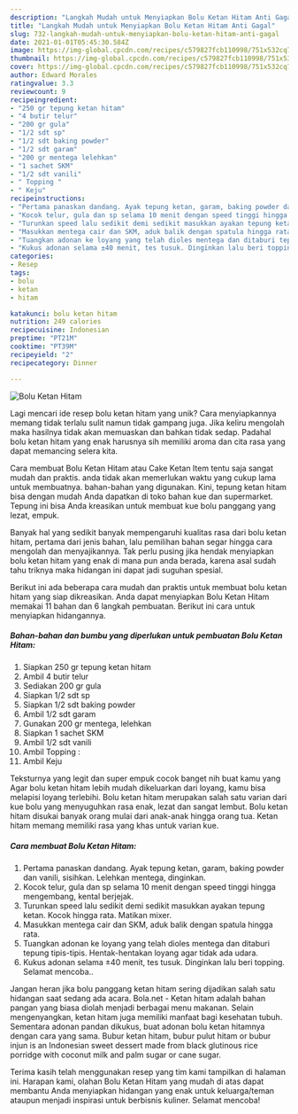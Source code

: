 ```yaml
---
description: "Langkah Mudah untuk Menyiapkan Bolu Ketan Hitam Anti Gagal"
title: "Langkah Mudah untuk Menyiapkan Bolu Ketan Hitam Anti Gagal"
slug: 732-langkah-mudah-untuk-menyiapkan-bolu-ketan-hitam-anti-gagal
date: 2021-01-01T05:45:30.584Z
image: https://img-global.cpcdn.com/recipes/c579827fcb110998/751x532cq70/bolu-ketan-hitam-foto-resep-utama.jpg
thumbnail: https://img-global.cpcdn.com/recipes/c579827fcb110998/751x532cq70/bolu-ketan-hitam-foto-resep-utama.jpg
cover: https://img-global.cpcdn.com/recipes/c579827fcb110998/751x532cq70/bolu-ketan-hitam-foto-resep-utama.jpg
author: Edward Morales
ratingvalue: 3.3
reviewcount: 9
recipeingredient:
- "250 gr tepung ketan hitam"
- "4 butir telur"
- "200 gr gula"
- "1/2 sdt sp"
- "1/2 sdt baking powder"
- "1/2 sdt garam"
- "200 gr mentega lelehkan"
- "1 sachet SKM"
- "1/2 sdt vanili"
- " Topping "
- " Keju"
recipeinstructions:
- "Pertama panaskan dandang. Ayak tepung ketan, garam, baking powder dan vanili, sisihkan. Lelehkan mentega, dinginkan."
- "Kocok telur, gula dan sp selama 10 menit dengan speed tinggi hingga mengembang, kental berjejak."
- "Turunkan speed lalu sedikit demi sedikit masukkan ayakan tepung ketan. Kocok hingga rata. Matikan mixer."
- "Masukkan mentega cair dan SKM, aduk balik dengan spatula hingga rata."
- "Tuangkan adonan ke loyang yang telah dioles mentega dan ditaburi tepung tipis-tipis. Hentak-hentakan loyang agar tidak ada udara."
- "Kukus adonan selama ±40 menit, tes tusuk. Dinginkan lalu beri topping. Selamat mencoba.."
categories:
- Resep
tags:
- bolu
- ketan
- hitam

katakunci: bolu ketan hitam 
nutrition: 249 calories
recipecuisine: Indonesian
preptime: "PT21M"
cooktime: "PT39M"
recipeyield: "2"
recipecategory: Dinner

---
```



![Bolu Ketan Hitam](https://img-global.cpcdn.com/recipes/c579827fcb110998/751x532cq70/bolu-ketan-hitam-foto-resep-utama.jpg)

Lagi mencari ide resep bolu ketan hitam yang unik? Cara menyiapkannya memang tidak terlalu sulit namun tidak gampang juga. Jika keliru mengolah maka hasilnya tidak akan memuaskan dan bahkan tidak sedap. Padahal bolu ketan hitam yang enak harusnya sih memiliki aroma dan cita rasa yang dapat memancing selera kita.

Cara membuat Bolu Ketan Hitam atau Cake Ketan Item tentu saja sangat mudah dan praktis. anda tidak akan memerlukan waktu yang cukup lama untuk membuatnya. bahan-bahan yang digunakan. Kini, tepung ketan hitam bisa dengan mudah Anda dapatkan di toko bahan kue dan supermarket. Tepung ini bisa Anda kreasikan untuk membuat kue bolu panggang yang lezat, empuk.

Banyak hal yang sedikit banyak mempengaruhi kualitas rasa dari bolu ketan hitam, pertama dari jenis bahan, lalu pemilihan bahan segar hingga cara mengolah dan menyajikannya. Tak perlu pusing jika hendak menyiapkan bolu ketan hitam yang enak di mana pun anda berada, karena asal sudah tahu triknya maka hidangan ini dapat jadi suguhan spesial.


Berikut ini ada beberapa cara mudah dan praktis untuk membuat bolu ketan hitam yang siap dikreasikan. Anda dapat menyiapkan Bolu Ketan Hitam memakai 11 bahan dan 6 langkah pembuatan. Berikut ini cara untuk menyiapkan hidangannya.

<!--inarticleads1-->

##### Bahan-bahan dan bumbu yang diperlukan untuk pembuatan Bolu Ketan Hitam:

1. Siapkan 250 gr tepung ketan hitam
1. Ambil 4 butir telur
1. Sediakan 200 gr gula
1. Siapkan 1/2 sdt sp
1. Siapkan 1/2 sdt baking powder
1. Ambil 1/2 sdt garam
1. Gunakan 200 gr mentega, lelehkan
1. Siapkan 1 sachet SKM
1. Ambil 1/2 sdt vanili
1. Ambil  Topping :
1. Ambil  Keju


Teksturnya yang legit dan super empuk cocok banget nih buat kamu yang Agar bolu ketan hitam lebih mudah dikeluarkan dari loyang, kamu bisa melapisi loyang terlebihi. Bolu ketan hitam merupakan salah satu varian dari kue bolu yang menyuguhkan rasa enak, lezat dan sangat lembut. Bolu ketan hitam disukai banyak orang mulai dari anak-anak hingga orang tua. Ketan hitam memang memiliki rasa yang khas untuk varian kue. 

<!--inarticleads2-->

##### Cara membuat Bolu Ketan Hitam:

1. Pertama panaskan dandang. Ayak tepung ketan, garam, baking powder dan vanili, sisihkan. Lelehkan mentega, dinginkan.
1. Kocok telur, gula dan sp selama 10 menit dengan speed tinggi hingga mengembang, kental berjejak.
1. Turunkan speed lalu sedikit demi sedikit masukkan ayakan tepung ketan. Kocok hingga rata. Matikan mixer.
1. Masukkan mentega cair dan SKM, aduk balik dengan spatula hingga rata.
1. Tuangkan adonan ke loyang yang telah dioles mentega dan ditaburi tepung tipis-tipis. Hentak-hentakan loyang agar tidak ada udara.
1. Kukus adonan selama ±40 menit, tes tusuk. Dinginkan lalu beri topping. Selamat mencoba..


Jangan heran jika bolu panggang ketan hitam sering dijadikan salah satu hidangan saat sedang ada acara. Bola.net - Ketan hitam adalah bahan pangan yang biasa diolah menjadi berbagai menu makanan. Selain mengenyangkan, ketan hitam juga memiliki manfaat bagi kesehatan tubuh. Sementara adonan pandan dikukus, buat adonan bolu ketan hitamnya dengan cara yang sama. Bubur ketan hitam, bubur pulut hitam or bubur injun is an Indonesian sweet dessert made from black glutinous rice porridge with coconut milk and palm sugar or cane sugar. 

Terima kasih telah menggunakan resep yang tim kami tampilkan di halaman ini. Harapan kami, olahan Bolu Ketan Hitam yang mudah di atas dapat membantu Anda menyiapkan hidangan yang enak untuk keluarga/teman ataupun menjadi inspirasi untuk berbisnis kuliner. Selamat mencoba!
